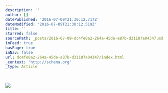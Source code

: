```yaml
---
description: ''
author: []
datePublished: '2016-07-09T21:30:12.717Z'
dateModified: '2016-07-09T21:30:12.519Z'
title: ''
starred: false
sourcePath: _posts/2016-07-09-dc4fe0a2-264a-45de-a87b-d31187a04347.md
inFeed: true
hasPage: true
inNav: false
url: dc4fe0a2-264a-45de-a87b-d31187a04347/index.html
_context: 'http://schema.org'
_type: Article

---
```

![](https://the-grid-user-content.s3-us-west-2.amazonaws.com/d0fffaf9-fa8a-41b8-9e54-94d7e5f385e3.jpg)